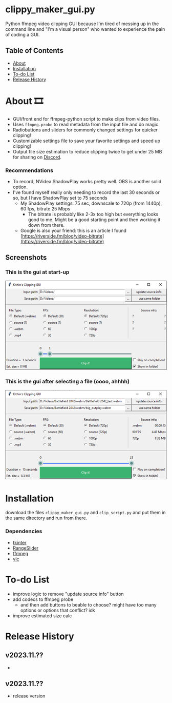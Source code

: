# clippy_maker_gui.py
Python ffmpeg video clipping GUI because I'm tired of messing up in the command line and "I'm a visual person" who wanted to experience the pain of coding a GUI.
## Table of Contents
- [About](https://github.com/Kithin7/clippy_maker_gui/blob/main/README.md#about-%EF%B8%8F)
- [Installation](https://github.com/Kithin7/clippy_maker_gui/blob/main/README.md#installation)
- [To-do List](https://github.com/Kithin7/clippy_maker_gui/blob/main/README.md#to-do-list)
- [Release History](https://github.com/Kithin7/clippy_maker_gui/blob/main/README.md#release-history)

# About 🎞️
- GUI/front end for ffmpeg-python script to make clips from video files. 
- Uses ```ffmpeg.probe``` to read metadata from the input file and do magic.
- Radiobuttons and sliders for commonly changed settings for quicker clipping!
- Customizable settings file to save your favorite settings and speed up clipping!
- Output file size estimation to reduce clipping twice to get under 25 MB for sharing on [Discord](discord.com).
### Recommendations
- To record, NVidea ShadowPlay works pretty well. OBS is another solid option.
- I've found myself really only needing to record the last 30 seconds or so, but I have ShadowPlay set to 75 seconds
    - My ShadowPlay settings: 75 sec, downscale to 720p (from 1440p), 60 fps, bitrate 25 Mbps
        - The bitrate is probably like 2-3x too high but everything looks good to me. Might be a good starting point and then working it down from there.
    - Google is also your friend: this is an article I found [https://riverside.fm/blog/video-bitrate](https://riverside.fm/blog/video-bitrate)
## Screenshots
### This is the gui at start-up
![Screenshot of the gui at start](/gui_2.png)
### This is the gui after selecting a file (oooo, ahhhh)
![Screenshot of the gui after selecting an input file](/gui_1.png)

# Installation
download the files ```clippy_maker_gui.py``` and ```clip_script.py``` and put them in the same directory and run from there.
### Dependencies
- [tkinter](https://docs.python.org/3/library/tkinter.html#module-tkinter)
- [RangeSlider](https://pypi.org/project/RangeSlider/)
- [ffmpeg](https://pypi.org/project/ffmpeg-python/)
- [vlc](https://pypi.org/project/python-vlc/)

# To-do List 
- improve logic to remove "update source info" button
- add codecs to ffmpeg probe
    - and then add buttons to beable to choose? might have too many options or options that conflict? idk
- improve estimated size calc

# Release History
## v2023.11.??
- 
## v2023.11.??
- release version
